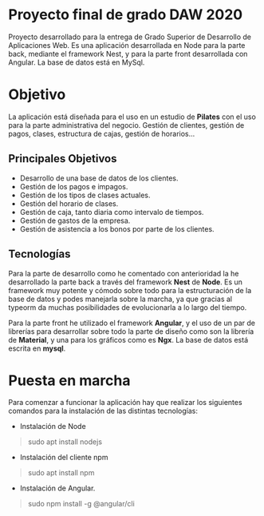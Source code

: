 # Proyecto final de grado DAW 2020

Proyecto desarrollado para la entrega de Grado Superior de Desarrollo de Aplicaciones Web. 
Es una aplicación desarrollada en Node para la parte back, mediante el framework Nest, y para la parte front desarrollada con Angular. 
La base de datos está en MySql. 

# Objetivo

La aplicación está diseñada para el uso en un estudio de **Pilates** con el uso para la parte administrativa del negocio. Gestión de clientes, gestión de pagos, clases, estructura de cajas, gestión de horarios... 

## Principales Objetivos

- Desarrollo de una base de datos de los clientes.
- Gestión de los pagos e impagos.
- Gestión de los tipos de clases actuales.
- Gestión del horario de clases.
- Gestión de caja, tanto diaria como intervalo de tiempos.
- Gestión de gastos de la empresa.
- Gestión de asistencia a los bonos por parte de los clientes.

## Tecnologías

Para la parte de desarrollo como he comentado con anterioridad la he desarrollado la parte back a través del framework **Nest**  de **Node**. Es un framework muy potente y cómodo sobre todo para la estructuración de la base de datos y podes manejarla sobre la marcha, ya que gracias al typeorm da muchas posibilidades de evolucionarla a lo largo del tiempo.

Para la parte front he utilizado el framework  **Angular**, y el uso de un par de librerías para desarrollar sobre todo la parte de diseño como son la librería de **Material**, y una para los gráficos como es **Ngx**.
La base de datos está escrita en **mysql**.

# Puesta en marcha

Para comenzar a funcionar la aplicación hay que realizar los siguientes comandos para la instalación de las distintas tecnologías:
- Instalación de Node
>sudo apt install nodejs

- Instalación del cliente npm
>sudo apt install npm

- Instalación de Angular.
>sudo npm install -g @angular/cli

